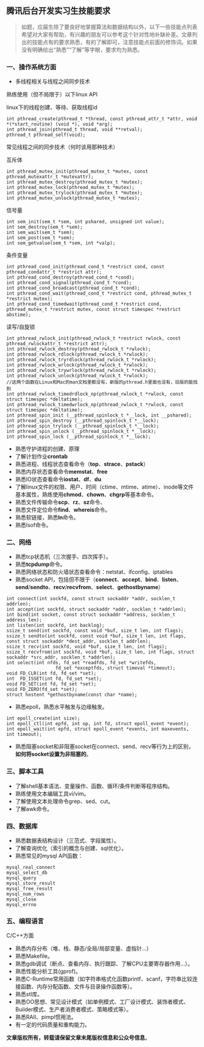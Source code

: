 ## 腾讯后台开发实习生技能要求

> 如题，应届生除了要良好地掌握算法和数据结构以外，以下一些技能点列表希望对大家有帮助，有兴趣的朋友可以参考这个针对性地补缺补差。文章列出的技能点有的要求熟悉，有的了解即可，注意技能点前面的修饰词。如果没有明确给出“熟悉”“了解”等字眼，要求均为熟悉。

### 一、操作系统方面

- 多线程相关与线程之间同步技术

熟练使用（但不局限于）以下linux API

linux下的线程创建、等待、获取线程id

```
int pthread_create(pthread_t *thread, const pthread_attr_t *attr, void *(*start_routine) (void *), void *arg);
int pthread_join(pthread_t thread, void **retval);
pthread_t pthread_self(void);
```

常见线程之间的同步技术（何时该用那种技术）

互斥体

```
int pthread_mutex_init(pthread_mutex_t *mutex, const pthread_mutexattr_t *mutexattr);  
int pthread_mutex_destroy(pthread_mutex_t *mutex);  
int pthread_mutex_lock(pthread_mutex_t *mutex);  
int pthread_mutex_trylock(pthread_mutex_t *mutex);  
int pthread_mutex_unlock(pthread_mutex_t *mutex); 
```

信号量

```
int sem_init(sem_t *sem, int pshared, unsigned int value);
int sem_destroy(sem_t *sem);
int sem_wait(sem_t *sem); 
int sem_post(sem_t *sem);
int sem_getvalue(sem_t *sem, int *valp);
```

条件变量

```
int pthread_cond_init(pthread_cond_t *restrict cond, const pthread_condattr_t *restrict attr);
int pthread_cond_destroy(pthread_cond_t *cond);
int pthread_cond_signal(pthread_cond_t *cond);
int pthread_cond_broadcast(pthread_cond_t *cond);
int pthread_cond_wait(pthread_cond_t *restrict cond, pthread_mutex_t *restrict mutex);
int pthread_cond_timedwait(pthread_cond_t *restrict cond, pthread_mutex_t *restrict mutex, const struct timespec *restrict abstime);
```

读写/自旋锁

```
int pthread_rwlock_init(pthread_rwlock_t *restrict rwlock, const pthread_rwlockattr_t *restrict attr);
int pthread_rwlock_destroy(pthread_rwlock_t *rwlock);
int pthread_rwlock_rdlock(pthread_rwlock_t *rwlock);
int pthread_rwlock_tryrdlock(pthread_rwlock_t *rwlock);
int pthread_rwlock_wrlock(pthread_rwlock_t *rwlock);
int pthread_rwlock_trywrlock(pthread_rwlock_t *rwlock);
int pthread_rwlock_unlock(pthread_rwlock_t *rwlock);
//这两个函数在Linux和Mac的man文档里都没有，新版的pthread.h里面也没有，旧版的能找到
int pthread_rwlock_timedrdlock_np(pthread_rwlock_t *rwlock, const struct timespec *deltatime);  
int pthread_rwlock_timedwrlock_np(pthread_rwlock_t *rwlock, const struct timespec *deltatime); 
int pthread_spin_init (__pthread_spinlock_t *__lock, int __pshared);
int pthread_spin_destroy (__pthread_spinlock_t *__lock);
int pthread_spin_trylock (__pthread_spinlock_t *__lock);
int pthread_spin_unlock (__pthread_spinlock_t *__lock);
int pthread_spin_lock (__pthread_spinlock_t *__lock);
```

- 熟悉守护进程的创建、原理
- 了解计划作业**crontab**
- 熟悉进程、线程状态查看命令（**top**、**strace**、**pstack**）
- 熟悉内存状态查看命令**memstat**、**free**
- 熟悉IO状态查看命令**iostat**、**df**、**du**
- 了解linux文件的权限、用户、时间（ctime、mtime、atime）、inode等文件基本属性，熟练使用**chmod**、**chown**、**chgrp**等基本命令。
- 熟悉文件传输命令**scp**、**rz**、**sz**命令、
- 熟悉文件定位命令**find**、**whereis**命令。
- 熟悉软链接，熟悉**ln**命令。
- 熟悉lsof命令。

### 二、网络

- 熟悉tcp状态机（三次握手、四次挥手）。
- 熟悉**tcpdump**命令。
- 熟悉网络状态和防火墙状态查看命令：netstat、ifconfig、iptables
- 熟悉socket API，包括但不限于（**connect**、**accept**、**bind**、**listen**、**send**/**sendto**、**recv**/**recvfrom**、**select**、**gethostbyname**）

```
int connect(int sockfd, const struct sockaddr *addr, socklen_t addrlen);
int accept(int sockfd, struct sockaddr *addr, socklen_t *addrlen);
int bind(int socket, const struct sockaddr *address, socklen_t address_len);
int listen(int sockfd, int backlog);
ssize_t send(int sockfd, const void *buf, size_t len, int flags);
ssize_t sendto(int sockfd, const void *buf, size_t len, int flags, const struct sockaddr *dest_addr, socklen_t addrlen);
ssize_t recv(int sockfd, void *buf, size_t len, int flags);
ssize_t recvfrom(int sockfd, void *buf, size_t len, int flags, struct sockaddr *src_addr, socklen_t *addrlen);
int select(int nfds, fd_set *readfds, fd_set *writefds,
                  fd_set *exceptfds, struct timeval *timeout);
void FD_CLR(int fd, fd_set *set);
int  FD_ISSET(int fd, fd_set *set);
void FD_SET(int fd, fd_set *set);
void FD_ZERO(fd_set *set);
struct hostent *gethostbyname(const char *name);
```

- 熟悉epoll，熟悉水平触发与边缘触发。

```
int epoll_create(int size);
int epoll_ctl(int epfd, int op, int fd, struct epoll_event *event);
int epoll_wait(int epfd, struct epoll_event *events, int maxevents, int timeout);
```

- 熟悉阻塞socket和非阻塞socket在connect、send、recv等行为上的区别，**如何将socket设置为非阻塞的**。

### 三、脚本工具

- 了解shell基本语法、变量操作、函数、循环/条件判断等程序结构。
- 熟练使用文本编辑工具vi/vim。
- 了解使用文本处理命令grep、sed、cut。
- 了解awk命令。

### 四、数据库

- 熟悉数据表结构设计（三范式、字段属性）。
- 了解查询优化（索引的概念与创建、sql优化）。
- 熟悉常见的mysql API函数：

```
mysql_real_connect
mysql_select_db
mysql_query
mysql_store_result
mysql_free_result
mysql_num_rows
mysql_close
mysql_errno
```

### 五、编程语言

C/C++方面

- 熟悉内存分布（堆、栈、静态/全局/局部变量、虚指针…）
- 熟悉Makefile。
- 熟悉gdb调试（断点、查看内存、执行跟踪、了解CPU主要寄存器作用…）。
- 熟悉性能分析工具(gprof)。
- 熟悉C-Runtime常用函数（如字符串格式化函数printf、scanf，字符串比较连接函数、内存分配函数、文件与目录操作函数等）。
- 熟悉stl库。
- 熟悉OO思想、常见设计模式（如单例模式、工厂设计模式、装饰者模式、Builder模式、生产者消费者模式、策略模式等）。
- 熟悉RAII、pimpl惯用法。
- 有一定的代码质量和重构能力。



**文章版权所有，转载请保留文章末尾版权信息和公众号信息**。

